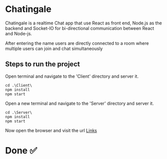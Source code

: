 # Chatingale

Chatingale is a realtime Chat app that use React as front end, Node.js as the backend and Socket-IO for bi-directional communication between React and Node-js.

After entering the name users are directly connected to a room where multiple users can
join and chat simultaneously

## Steps to run the project

Open terminal and navigate to the 'Client' directory and server it.

```
cd .\Client\
npm install
npm start
```

Open a new terminal and navigate to the 'Server' directory and server it.

```
cd .\Server\
npm install
npm start
```

Now open the browser and visit the url
[Links](http://localhost:9999/)

# Done ✅

